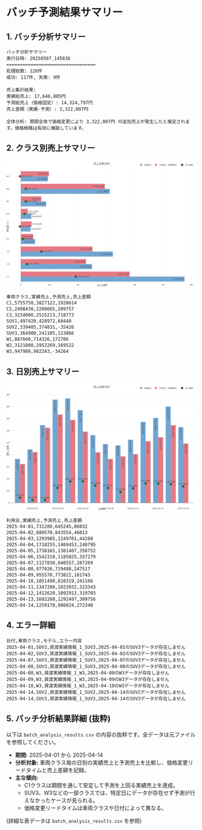 # バッチ予測結果サマリー

## 1. バッチ分析サマリー

```text
バッチ分析サマリー
実行日時: 20250507_145836
=================================
処理総数: 126件
成功: 117件, 失敗: 9件

売上集計結果:
実績総売上: 17,646,805円
予測総売上（価格固定）: 14,324,797円
売上差額（実績-予測）: 3,322,007円

全体分析: 期間全体で価格変更により 3,322,007円 の追加売上が発生したと推定されます。価格戦略は有効に機能しています。
```

## 2. クラス別売上サマリー

![売上比較分析-クラス別](./売上比較分析-クラス別.png)

```csv
車両クラス,実績売上,予測売上,売上差額
C1,5755750,3827122,1928614
C2,2498430,2288665,209757
C3,3234000,2515213,718773
SUV1,497420,428972,68440
SUV2,339405,374831,-35426
SUV3,364980,241105,123866
W1,887040,714326,172706
W2,3121800,2952269,169522
W3,947980,982243,-34264
```

## 3. 日別売上サマリー

![売上比較分析-日別](./売上比較分析-日別.png)

```csv
利用日,実績売上,予測売上,売上差額
2025-04-01,731280,645245,86032
2025-04-02,889570,843554,46013
2025-04-03,1293985,1249701,44280
2025-04-04,1718255,1469453,248795
2025-04-05,1738165,1381407,356752
2025-04-06,1542310,1185025,357279
2025-04-07,1127830,840557,287269
2025-04-08,977020,729498,247517
2025-04-09,955570,773822,181743
2025-04-10,1051490,810319,241166
2025-04-11,1347280,1023932,323343
2025-04-12,1412620,1092912,319703
2025-04-13,1602260,1292497,309756
2025-04-14,1259170,986824,272340
```

## 4. エラー詳細

```csv
日付,車両クラス,モデル,エラー内容
2025-04-01,SUV3,貸渡実績情報_1_SUV3,2025-04-01のSUV3データが存在しません
2025-04-02,SUV3,貸渡実績情報_1_SUV3,2025-04-02のSUV3データが存在しません
2025-04-07,SUV3,貸渡実績情報_1_SUV3,2025-04-07のSUV3データが存在しません
2025-04-08,SUV3,貸渡実績情報_1_SUV3,2025-04-08のSUV3データが存在しません
2025-04-08,W3,貸渡実績情報_1_W3,2025-04-08のW3データが存在しません
2025-04-09,W3,貸渡実績情報_1_W3,2025-04-09のW3データが存在しません
2025-04-10,W3,貸渡実績情報_1_W3,2025-04-10のW3データが存在しません
2025-04-14,SUV2,貸渡実績情報_1_SUV2,2025-04-14のSUV2データが存在しません
2025-04-14,SUV3,貸渡実績情報_1_SUV3,2025-04-14のSUV3データが存在しません
```

## 5. バッチ分析結果詳細 (抜粋)

以下は `batch_analysis_results.csv` の内容の抜粋です。全データは元ファイルを参照してください。

- **期間:** 2025-04-01 から 2025-04-14
- **分析対象:** 車両クラス毎の日別の実績売上と予測売上を比較し、価格変更リードタイムと売上差額を記録。
- **主な傾向:**
    - C1クラスは期間を通して安定して予測を上回る実績売上を達成。
    - SUV3、W3などの一部クラスでは、特定日にデータが存在せず予測が行えなかったケースが見られる。
    - 価格変更リードタイムは車両クラスや日付によって異なる。

(詳細な表データは `batch_analysis_results.csv` を参照) 